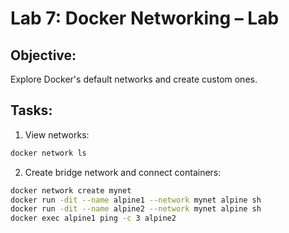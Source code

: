 # Lab 7: Docker Networking – Lab

## Objective:
Explore Docker's default networks and create custom ones.

## Tasks:
1. View networks:
```bash
docker network ls
```

2. Create bridge network and connect containers:
```bash
docker network create mynet
docker run -dit --name alpine1 --network mynet alpine sh
docker run -dit --name alpine2 --network mynet alpine sh
docker exec alpine1 ping -c 3 alpine2
```
